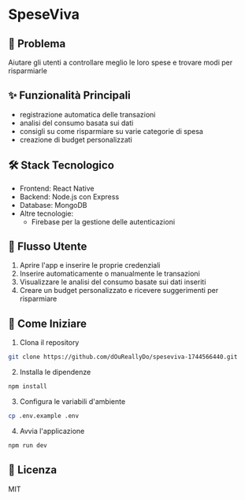 # SpeseViva

## 🎯 Problema
Aiutare gli utenti a controllare meglio le loro spese e trovare modi per risparmiarle

## ✨ Funzionalità Principali
- registrazione automatica delle transazioni
- analisi del consumo basata sui dati
- consigli su come risparmiare su varie categorie di spesa
- creazione di budget personalizzati

## 🛠 Stack Tecnologico
- Frontend: React Native
- Backend: Node.js con Express
- Database: MongoDB
- Altre tecnologie:
  - Firebase per la gestione delle autenticazioni

## 👣 Flusso Utente
1. Aprire l'app e inserire le proprie credenziali
2. Inserire automaticamente o manualmente le transazioni
3. Visualizzare le analisi del consumo basate sui dati inseriti
4. Creare un budget personalizzato e ricevere suggerimenti per risparmiare

## 🚀 Come Iniziare

1. Clona il repository
```bash
git clone https://github.com/dOuReallyDo/speseviva-1744566440.git
```

2. Installa le dipendenze
```bash
npm install
```

3. Configura le variabili d'ambiente
```bash
cp .env.example .env
```

4. Avvia l'applicazione
```bash
npm run dev
```

## 📄 Licenza
MIT

